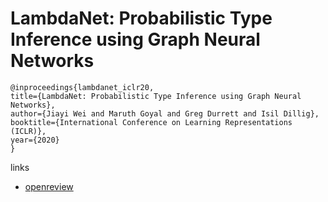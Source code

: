# LambdaNet: Probabilistic Type Inference using Graph Neural Networks

```
@inproceedings{lambdanet_iclr20,
title={LambdaNet: Probabilistic Type Inference using Graph Neural Networks},
author={Jiayi Wei and Maruth Goyal and Greg Durrett and Isil Dillig},
booktitle={International Conference on Learning Representations (ICLR)},
year={2020}
}
```

links
- [openreview](https://openreview.net/forum?id=Hkx6hANtwH)
